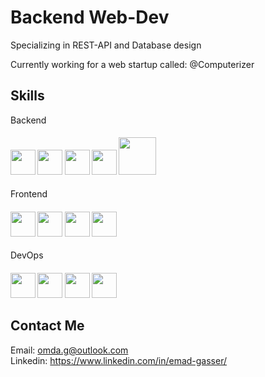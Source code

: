 # Backend Web-Dev

Specializing in REST-API and Database design  

Currently working for a web startup called: @Computerizer




<h2>Skills</h2>
<label for="Back">Backend</label>
<h4 id="Back">
<img width ='40px' unselectable='True' src ='https://raw.githubusercontent.com/rahulbanerjee26/githubAboutMeGenerator/main/icons/python.svg' > 
<img width ='40px' unselectable='True' src ='https://raw.githubusercontent.com/rahulbanerjee26/githubAboutMeGenerator/main/icons/django.svg'>
<img width ='40px' unselectable='True' src ='https://raw.githubusercontent.com/rahulbanerjee26/githubAboutMeGenerator/main/icons/postgresql.svg'>
<img width ='40px' unselectable='True' src ='https://raw.githubusercontent.com/rahulbanerjee26/githubAboutMeGenerator/main/icons/nginx.svg'>
<img width ='60px' unselectable='True' src ='https://cdn.freebiesupply.com/logos/large/2x/gunicorn-logo-png-transparent.png'>
</h4>  

<label for="Front">Frontend</label>
<h4 id="Front">
<img width ='40px' unselectable='True' src ='https://raw.githubusercontent.com/rahulbanerjee26/githubAboutMeGenerator/main/icons/html.svg'>
<img width ='40px' unselectable='True' src ='https://raw.githubusercontent.com/rahulbanerjee26/githubAboutMeGenerator/main/icons/css.svg'>
<img width ='40px' unselectable='True' src ='https://raw.githubusercontent.com/rahulbanerjee26/githubAboutMeGenerator/main/icons/javascript.svg'> 
<img width ='40px' unselectable='True' src ='https://raw.githubusercontent.com/rahulbanerjee26/githubAboutMeGenerator/main/icons/bootstrap.svg'>
</h4>


<label for="Devops">DevOps</label>
<h4 id="Devops">
<img width ='40px' unselectable='True' src ='https://raw.githubusercontent.com/rahulbanerjee26/githubAboutMeGenerator/main/icons/docker.svg'>
<img width ='40px' unselectable='True' src ='https://raw.githubusercontent.com/rahulbanerjee26/githubAboutMeGenerator/main/icons/git.svg'>
<img width ='40px' unselectable='True' src ='https://oneuptime.com/img/sentry.svg'>
<img width ='40px' unselectable='True' src ='https://oneuptime.com/img/linux.svg'>
</h4>



## Contact Me

Email: <omda.g@outlook.com>  
Linkedin: <https://www.linkedin.com/in/emad-gasser/>

